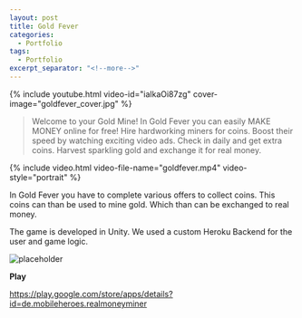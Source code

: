 ```yaml
---
layout: post
title: Gold Fever
categories:
  - Portfolio
tags:
  - Portfolio
excerpt_separator: "<!--more-->"
---
```


{% include youtube.html video-id="ialkaOi87zg" cover-image="goldfever_cover.jpg" %}

> Welcome to your Gold Mine! In Gold Fever you can easily MAKE MONEY online for free! Hire hardworking miners for coins. Boost their speed by watching exciting video ads. Check in daily and get extra coins. Harvest sparkling gold and exchange it for real money.

{% include video.html video-file-name="goldfever.mp4" video-style="portrait" %}

In Gold Fever you have to complete various offers to collect coins. This coins can than be used to mine gold. Which than can be exchanged to real money.

The game is developed in Unity. We used a custom Heroku Backend for the user and game logic. 

![placeholder]({{site.baseurl}}/assets/images/goldfever_wallpaper.jpg)

**Play**

<https://play.google.com/store/apps/details?id=de.mobileheroes.realmoneyminer>